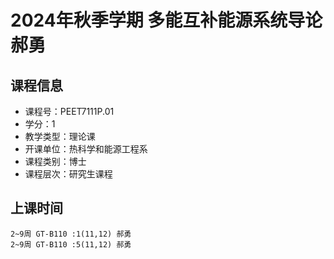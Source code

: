 # 2024年秋季学期 多能互补能源系统导论 郝勇






## 课程信息

- 课程号：PEET7111P.01
- 学分：1
- 教学类型：理论课
- 开课单位：热科学和能源工程系
- 课程类别：博士
- 课程层次：研究生课程

## 上课时间

```
2~9周 GT-B110 :1(11,12) 郝勇
2~9周 GT-B110 :5(11,12) 郝勇
```

